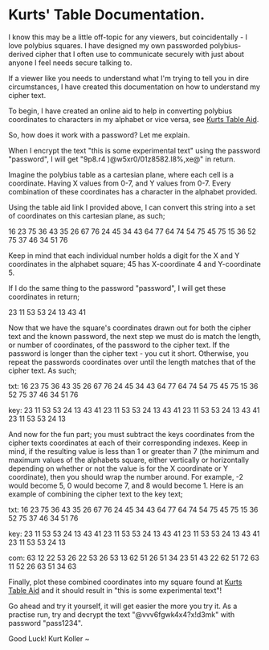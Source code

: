 # Kurts' Table Documentation.
I know this may be a little off-topic for any viewers, but coincidentally - I love polybius squares. I have designed my own passworded polybius-derived cipher that I often use to communicate securely with just about anyone I feel needs secure talking to.

If a viewer like you needs to understand what I'm trying to tell you in dire circumstances, I have created this documentation on how to understand my cipher text.

To begin, I have created an online aid to help in converting polybius coordinates to characters in my alphabet or vice versa, see [Kurts Table Aid](https://chib.xyz/polybius/kurttable.html).

So, how does it work with a password? Let me explain.

When I encrypt the text "this is some experimental text" using the password "password", I will get "9p8.r4 )@w5xr0/01z8582.l8%,xe@" in return.

Imagine the polybius table as a cartesian plane, where each cell is a coordinate. Having X values from 0-7, and Y values from 0-7. Every combination of these coordinates has a character in the alphabet provided.

Using the table aid link I provided above, I can convert this string into a set of coordinates on this cartesian plane, as such;

16 23 75 36 43 35 26 67 76 24 45 34 43 64 77 64 74 54 75 45 75 15 36 52 75 37 46 34 51 76

Keep in mind that each individual number holds a digit for the X and Y coordinates in the alphabet square; 45 has X-coordinate 4 and Y-coordinate 5.

If I do the same thing to the password "password", I will get these coordinates in return;

23 11 53 53 24 13 43 41

Now that we have the square's coordinates drawn out for both the cipher text and the known password, the next step we must do is match the length, or number of coordinates, of the password to the cipher text. If the password is longer than the cipher text - you cut it short. Otherwise, you repeat the passwords coordinates over until the length matches that of the cipher text. As such;

txt: 16 23 75 36 43 35 26 67 76 24 45 34 43 64 77 64 74 54 75 45 75 15 36 52 75 37 46 34 51 76

key: 23 11 53 53 24 13 43 41 23 11 53 53 24 13 43 41 23 11 53 53 24 13 43 41 23 11 53 53 24 13

And now for the fun part; you must subtract the keys coordinates from the cipher texts coordinates at each of their corresponding indexes. Keep in mind, if the resulting value is less than 1 or greater than 7 (the minimum and maximum values of the alphabets square, either vertically or horizontally depending on whether or not the value is for the X coordinate or Y coordinate), then you should wrap the number around. For example, -2 would become 5, 0 would become 7, and 8 would become 1. Here is an example of combining the cipher text to the key text;

txt: 16 23 75 36 43 35 26 67 76 24 45 34 43 64 77 64 74 54 75 45 75 15 36 52 75 37 46 34 51 76

key: 23 11 53 53 24 13 43 41 23 11 53 53 24 13 43 41 23 11 53 53 24 13 43 41 23 11 53 53 24 13

com: 63 12 22 53 26 22 53 26 53 13 62 51 26 51 34 23 51 43 22 62 51 72 63 11 52 26 63 51 34 63

Finally, plot these combined coordinates into my square found at [Kurts Table Aid](https://chib.xyz/polybius/kurttable.html) and it should result in "this is some experimental text"!

Go ahead and try it yourself, it will get easier the more you try it. As a practise run, try and decrypt the text "@vvv6fgwk4x4?x!d3mk" with password "pass1234".

Good Luck!
Kurt Koller ~

